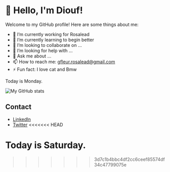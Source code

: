 # 👋 Hello, I'm Diouf!

Welcome to my GitHub profile! Here are some things about me:

- 🔭 I’m currently working for Rosalead
- 🌱 I’m currently learning to begin better
- 👯 I’m looking to collaborate on ...
- 🤔 I’m looking for help with ...
- 💬 Ask me about ...
- 📫 How to reach me: gfleur.rosalead@gmail.com  
- ⚡ Fun fact: I love cat and Bmw

Today is Monday.

![My GitHub stats](https://github-readme-stats.vercel.app/api?username=DioufFLR&show_icons=true&theme=radical)

## Contact

- [LinkedIn](https://www.linkedin.com/in/YOUR_LINKEDIN)
- [Twitter](https://twitter.com/YOUR_TWITTER)
<<<<<<< HEAD



Today is Saturday.
=======
>>>>>>> 3d7c1b4bbc4df2cc6ceef85574df34c47799075e
